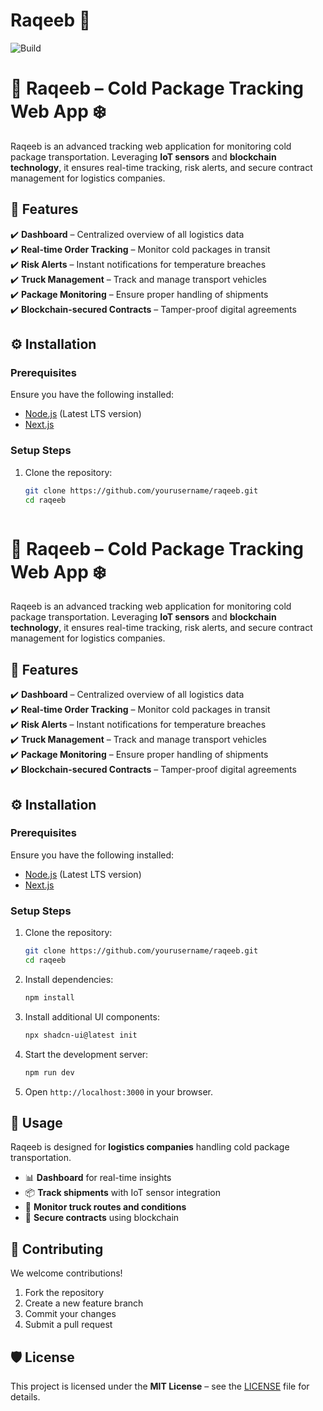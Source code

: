 # Raqeeb 🚀  
![Build]((https://tatweeer-2.vercel.app/)) 



# 🚚 Raqeeb – Cold Package Tracking Web App ❄️

Raqeeb is an advanced tracking web application for monitoring cold package transportation. Leveraging **IoT sensors** and **blockchain technology**, it ensures real-time tracking, risk alerts, and secure contract management for logistics companies.

## 📌 Features

✔️ **Dashboard** – Centralized overview of all logistics data  
✔️ **Real-time Order Tracking** – Monitor cold packages in transit  
✔️ **Risk Alerts** – Instant notifications for temperature breaches  
✔️ **Truck Management** – Track and manage transport vehicles  
✔️ **Package Monitoring** – Ensure proper handling of shipments  
✔️ **Blockchain-secured Contracts** – Tamper-proof digital agreements  

## ⚙️ Installation

### Prerequisites  
Ensure you have the following installed:  
- [Node.js](https://nodejs.org/) (Latest LTS version)  
- [Next.js](https://nextjs.org/)  

### Setup Steps  

1. Clone the repository:  
   ```bash
   git clone https://github.com/yourusername/raqeeb.git
   cd raqeeb



# 🚚 Raqeeb – Cold Package Tracking Web App ❄️

Raqeeb is an advanced tracking web application for monitoring cold package transportation. Leveraging **IoT sensors** and **blockchain technology**, it ensures real-time tracking, risk alerts, and secure contract management for logistics companies.

## 📌 Features

✔️ **Dashboard** – Centralized overview of all logistics data  
✔️ **Real-time Order Tracking** – Monitor cold packages in transit  
✔️ **Risk Alerts** – Instant notifications for temperature breaches  
✔️ **Truck Management** – Track and manage transport vehicles  
✔️ **Package Monitoring** – Ensure proper handling of shipments  
✔️ **Blockchain-secured Contracts** – Tamper-proof digital agreements  

## ⚙️ Installation

### Prerequisites  
Ensure you have the following installed:  
- [Node.js](https://nodejs.org/) (Latest LTS version)  
- [Next.js](https://nextjs.org/)  

### Setup Steps  

1. Clone the repository:  
   ```bash
   git clone https://github.com/yourusername/raqeeb.git
   cd raqeeb
   ```
2. Install dependencies:  
   ```bash
   npm install
   ```
3. Install additional UI components:  
   ```bash
   npx shadcn-ui@latest init
   ```
4. Start the development server:  
   ```bash
   npm run dev
   ```
5. Open `http://localhost:3000` in your browser.


## 🚀 Usage

Raqeeb is designed for **logistics companies** handling cold package transportation.  
- 📊 **Dashboard** for real-time insights  
- 📦 **Track shipments** with IoT sensor integration  
- 🚛 **Monitor truck routes and conditions**  
- 📜 **Secure contracts** using blockchain  

## 🤝 Contributing

We welcome contributions!  
1. Fork the repository  
2. Create a new feature branch  
3. Commit your changes  
4. Submit a pull request  

## 🛡 License  

This project is licensed under the **MIT License** – see the [LICENSE](LICENSE) file for details.
